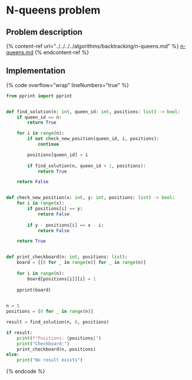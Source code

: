 # N-queens problem

## Problem description

{% content-ref url="../../../../algorithms/backtracking/n-queens.md" %}
[n-queens.md](../../../../algorithms/backtracking/n-queens.md)
{% endcontent-ref %}

## Implementation

{% code overflow="wrap" lineNumbers="true" %}
```python
from pprint import pprint


def find_solution(n: int, queen_id: int, positions: list) -> bool:
    if queen_id == n:
        return True

    for i in range(n):
        if not check_new_position(queen_id, i, positions):
            continue

        positions[queen_id] = i
        
        if find_solution(n, queen_id + 1, positions):
            return True

    return False


def check_new_position(x: int, y: int, positions: list) -> bool:
    for i in range(x):
        if positions[i] == y:
            return False
            
        if y - positions[i] == x - i:
            return False

    return True


def print_checkboard(n: int, positions: list):
    board = [[0 for _ in range(n)] for _ in range(n)]
    
    for i in range(n):
        board[positions[i]][i] = 1
        
    pprint(board)
    

n = 5
positions = [0 for _ in range(n)]

result = find_solution(n, 0, positions)

if result:
    print(f"Positions: {positions}")
    print("Checkboard:")
    print_checkboard(n, positions)
else:
    print("No result exists")
```
{% endcode %}
